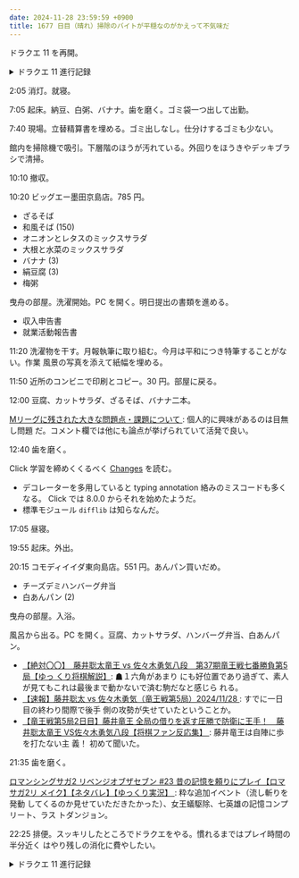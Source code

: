```yaml
---
date: 2024-11-28 23:59:59 +0900
title: 1677 日目（晴れ）掃除のバイトが平穏なのがかえって不気味だ
---
```


ドラクエ 11 を再開。

<details><summary>ドラクエ 11 進行記録</summary>
<p>カジノ街の探索。とうぞくのはなで取り漏らしの個数はわかるが……。
カジノ本体はドラクエ史上最強の遊戯台が鎮座ましましている。コインがなくなりスロットしかチェックできない。</p>

<p>船を使って別の波止場に停泊。昔通過したエリアに再度探索できるようになった。
フィールドも不審な点がけっこうある。例えば密林地帯の視線を下にやると、サイクロプスが遠目に闊歩しているように見える。
それと、デルカダール下層でやり残しイベントがあったらしく、城下街に通じる抜け穴を使用可能になる。
デルカダール城下街でとうぞくのはなを使うとあと 28 個とか無理を言う。なんとか一桁まで減らす。</p>
</details>

2:05 消灯。就寝。

7:05 起床。納豆、白粥、バナナ。歯を磨く。ゴミ袋一つ出して出勤。

7:40 現場。立替精算書を埋める。ゴミ出しなし。仕分けするゴミも少ない。

館内を掃除機で吸引。下層階のほうが汚れている。外回りをほうきやデッキブラシで清掃。

10:10 撤収。

10:20 ビッグエー墨田京島店。785 円。

* ざるそば
* 和風そば (150)
* オニオンとレタスのミックスサラダ
* 大根と水菜のミックスサラダ
* バナナ (3)
* 絹豆腐 (3)
* 梅粥

曳舟の部屋。洗濯開始。PC を開く。明日提出の書類を進める。

* 収入申告書
* 就業活動報告書

11:20 洗濯物を干す。月報執筆に取り組む。今月は平和につき特筆することがない。作業
風景の写真を添えて紙幅を埋める。

11:50 近所のコンビニで印刷とコピー。30 円。部屋に戻る。

12:00 豆腐、カットサラダ、ざるそば、バナナ二本。

[Mリーグに残された大きな問題点・課題について
](https://www.youtube.com/watch?v=F3Qq8PAdbtg): 個人的に興味があるのは目無し問題
だ。コメント欄では他にも論点が挙げられていて活発で良い。

12:40 歯を磨く。

Click 学習を締めくくるべく [Changes](https://click.palletsprojects.com/en/stable/changes/)
を読む。

* デコレーターを多用していると typing annotation 絡みのミスコードも多くなる。
  Click では 8.0.0 からそれを始めたようだ。
* 標準モジュール `difflib` は知らなんだ。

17:05 昼寝。

19:55 起床。外出。

20:15 コモディイイダ東向島店。551 円。あんパン買いだめ。

* チーズデミハンバーグ弁当
* 白あんパン (2)

曳舟の部屋。入浴。

風呂から出る。PC を開く。豆腐、カットサラダ、ハンバーグ弁当、白あんパン。

* [【絶対〇〇】　藤井聡太竜王 vs 佐々木勇気八段　第37期竜王戦七番勝負第5局【ゆっ
  くり将棋解説】](https://www.youtube.com/watch?v=93Q2uFOgr-o): ☗１六角があまり
  にも好位置であり過ぎて、素人が見てもこれは最後まで動かないで済む駒だなと感じら
  れる。
* [【速報】藤井聡太 vs 佐々木勇気（竜王戦第5局）2024/11/28
  ](https://www.youtube.com/watch?v=idpjTwJd1oA): すでに一日目の終わり間際で後手
  側の攻勢が失せていたということか。
* [【竜王戦第5局2日目】藤井竜王 全局の借りを返す圧勝で防衛に王手！　藤井聡太竜王
  VS佐々木勇気八段【将棋ファン反応集】
  ](https://www.youtube.com/watch?v=-4EhSx9jmqE): 藤井竜王は自陣に歩を打たない主
  義！ 初めて聞いた。

21:35 歯を磨く。

[ロマンシングサガ2 リベンジオブザセブン #23 昔の記憶を頼りにプレイ【ロマサガ2リ
メイク】【ネタバレ】【ゆっくり実況】
](https://www.youtube.com/watch?v=2pVCMnr4mro): 粋な追加イベント（流し斬りを発動
してくるのか見せていただきたかった）、女王蟻駆除、七英雄の記憶コンプリート、ラス
トダンジョン。

22:25 排便。スッキリしたところでドラクエをやる。慣れるまではプレイ時間の半分近く
はやり残しの消化に費やしたい。

<details><summary>ドラクエ 11 進行記録</summary>
<p>デルカダール城下街と下層のとうぞくのはな潰し作業。残りを少し減らす。まだゼロにはならない。
鍵がかかっている扉の向こうに宝があると信じて捜索打ち切り。
問題はイシの村と神の石内部。お宝あと一個というのに、ほとんど一本道の洞窟で宝がない。
見落とす箇所もないと思うのだがなぜ見つからない？</p>
</details>
